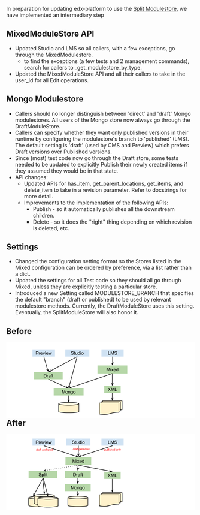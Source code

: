 In preparation for updating edx-platform to use the [Split Modulestore](https://github.com/edx/edx-platform/wiki/Split%3A-the-versioning%2C-structure-saving-DAO), we have implemented an intermediary step 

## MixedModuleStore API
* Updated Studio and LMS so all callers, with a few exceptions, go through the MixedModulestore.
  * to find the exceptions (a few tests and 2 management commands), search for callers to _get_modulestore_by_type.
* Updated the MixedModuleStore API and all their callers to take in the user_id for all Edit operations.

## Mongo Modulestore

* Callers should no longer distinguish between 'direct' and 'draft' Mongo modulestores. All users of the Mongo store now always go through the DraftModuleStore.
* Callers can specify whether they want only published versions in their runtime by configuring the modulestore's branch to 'published' (LMS). The default setting is 'draft' (used by CMS and Preview) which prefers Draft versions over Published versions.
* Since (most) test code now go through the Draft store, some tests needed to be updated to explicitly Publish their newly created items if they assumed they would be in that state.
* API changes:
  * Updated APIs for has_item, get_parent_locations, get_items, and delete_item to take in a revision parameter. Refer to docstrings for more detail.
  * Improvements to the implementation of the following APIs:
    * Publish - so it automatically publishes all the downstream children.
    * Delete - so it does the "right" thing depending on which revision is deleted, etc.

## Settings
* Changed the configuration setting format so the Stores listed in the Mixed configuration can be ordered by preference, via a list rather than a dict.
* Updated the settings for all Test code so they should all go through Mixed, unless they are explicitly testing a particular store.
* Introduced a new Setting called MODULESTORE_BRANCH that specifies the default "branch" (draft or published) to be used by relevant modulestore methods. Currently, the DraftModuleStore uses this setting. Eventually, the SplitModuleStore will also honor it.

## Before
<img alt="master" src="git-diagrams/mixed_modulestore_before.png" style="float:right">

## After
<img alt="master" src="git-diagrams/mixed_modulestore_after.png" style="float:right">
